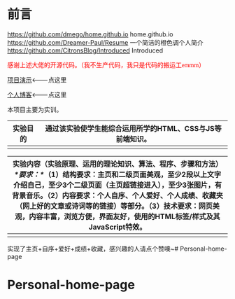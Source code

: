 # **前言**

https://github.com/dmego/home.github.io home.github.io<br/>
https://github.com/Dreamer-Paul/Resume 一个简洁的橙色调个人简介 <br/>
https://github.com/CitronsBlog/Introduced Introduced<br/>

<font color=red face="微软雅黑">感谢上述大佬的开源代码。（我不生产代码，我只是代码的搬运工emmm）</font>

[项目演示](www.oyyandwjw.xyz/Internet-text/实训四/index.html)<---点这里

[个人博客](https://www.oyyandwjw.xyz)<---点这里

本项目主要为实训。

| 实验目的 | 通过该实验使学生能综合运用所学的HTML、CSS与JS等前端知识。 |
| -------- | --------------------------------------------------------- |
|          |                                                           |

| 实验内容（实验原理、运用的理论知识、算法、程序、步骤和方法）***\*要求：\****（1）结构要求：主页和二级页面美观，至少2段以上文字介绍自己，至少3个二级页面（主页超链接进入），至少3张图片，有背景音乐。（2）内容要求：个人自序、个人爱好、个人成绩、收藏夹（网上好的文章或诗词等的链接）等部分。（3）技术要求：网页美观，内容丰富，浏览方便，界面友好，使用的HTML标签/样式及其JavaScript特效。 |
| ------------------------------------------------------------ |
|                                                              |

实现了主页+自序+爱好+成绩+收藏，感兴趣的人请点个赞噢~# Personal-home-page
# Personal-home-page
